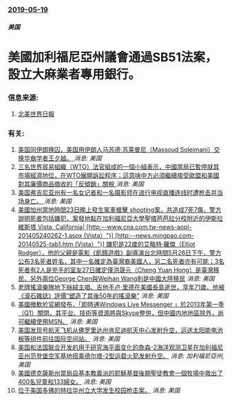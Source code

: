 ### [2019-05-19](/news/2019/05/19/index.md)

##### 美国
# 美國加利福尼亞州議會通過SB51法案，設立大麻業者專用銀行。 




### 信息来源:

1. [北美世界日報](https://www.worldjournal.com/6295705/)

### 有关:

1. [ 美国同伊朗换囚，美国用伊朗人马苏德·苏莱曼尼（Massoud Soleimani）交换华裔学者王夕越。 ](/zh/news/2019/12/7/美国同伊朗换囚-美国用伊朗人马苏德-苏莱曼尼-Massoud-Soleimani-交换华裔学者王夕越.md) _消息: 美国_
2. [三名世界貿易組織（WTO）法官組成的一個小組表示，中國當局已暫停就其市場經濟地位，在WTO展開訴訟程序；這意味中方必須繼續接受歐盟和美國對其廉價商品徵收的「反傾銷」關稅 ](/zh/news/2019/06/17/三名世界貿易組織-WTO-法官組成的一個小組表示-中國當局已暫停就其市場經濟地位-在WTO展開訴訟程序-這意味中方必須繼.md) _消息: 美国_
3. [ 美国弗吉尼亚州有一名女记者和一名摄影师在进行电视直播连线时遭枪击并当场身亡。 ](/zh/news/2015/08/26/美国弗吉尼亚州有一名女记者和一名摄影师在进行电视直播连线时遭枪击并当场身亡.md) _消息: 美国_
4. [美國加州當地時間23日晚上發生駕車槍擊 shooting案，共造成7死7傷，警方說明死者包括嫌犯，案發地點在加利福尼亞大學聖塔芭芭拉分校附近的伊斯拉維斯塔 Vista, California| [http:--www.cna.com.tw-news-aopl-201405240262-1.aspx (Vista）")] [http:--news.mingpao.com-20140525-tab1.htm (Vista）")] 嫌犯是22歲的艾略特·羅傑（Elliot Rodger），他的父親是電影《飢餓遊戲》副導演台北時間5月26日下午，警方公布3名死者姓名，其中一名確定為臺灣裔美國人，另二名死者亦有可能；3名死者有2人是兇手的室友27日確定僅洪晟元（Cheng Yuan Hong）是臺灣移民，另外兩位George Chen與Weihan Wang則是中國大陸移民](/zh/news/2014/05/23/美國加州當地時間23日晚上發生駕車槍擊-shooting案-共造成7死7傷-警方說明死者包括嫌犯-案發地點在加利福尼亞大.md) _消息: 美国_
5. [ 老牌搖滾樂隊地下絲絨主唱、吉他手卢·里德在美國長島逝世，享年71歲。他被《滾石雜誌》評價“塑造了其後50年的搖滾樂”](/zh/news/2013/10/27/老牌搖滾樂隊地下絲絨主唱-吉他手卢-里德在美國長島逝世-享年71歲-他被-滾石雜誌-評價-塑造了其後50年的搖滾樂.md) _消息: 美国_
6. [ 美國微軟於官網發布，「即時通Windows Live Messenger 」於2013年第一季（Q1）關閉，其平台、技術等資源將與Skype整併，但中國内地地區除外，尚可繼續使用MSN。](/zh/news/2012/11/7/美國微軟於官網發布-即時通Windows-Live-Messenger-於2013年第一季-Q1-關閉-其平台-技.md) _消息: 美国_
7. [美国发现号航天飞机从佛罗里达州肯尼迪航天中心发射升空，运送太阳能电池板等组件前往国际空间站。](/zh/news/2009/03/15/美国发现号航天飞机从佛罗里达州肯尼迪航天中心发射升空-运送太阳能电池板等组件前往国际空间站.md) _消息: 美国_
8. [美国和法国联合开发的用于研究海平面变化的詹森-2海洋观测卫星在加利福尼亚州范登堡空军基地搭乘德尔塔-2型运载火箭发射升空。](/zh/news/2008/06/20/美国和法国联合开发的用于研究海平面变化的詹森-2海洋观测卫星在加利福尼亚州范登堡空军基地搭乘德尔塔-2型运载火箭发射升空.md) _消息: 加利福尼亞州, 美国_
9. [美國德克薩斯州當局自基本教義派的耶穌基督後期聖徒教會一個牧場中救出了400名兒童和133婦女。](/zh/news/2008/04/8/美國德克薩斯州當局自基本教義派的耶穌基督後期聖徒教會一個牧場中救出了400名兒童和133婦女.md) _消息: 美国_
10. [位于美国多佛的特拉华州立大学发生校园枪击案。](/zh/news/2007/09/21/位于美国多佛的特拉华州立大学发生校园枪击案.md) _消息: 美国_
